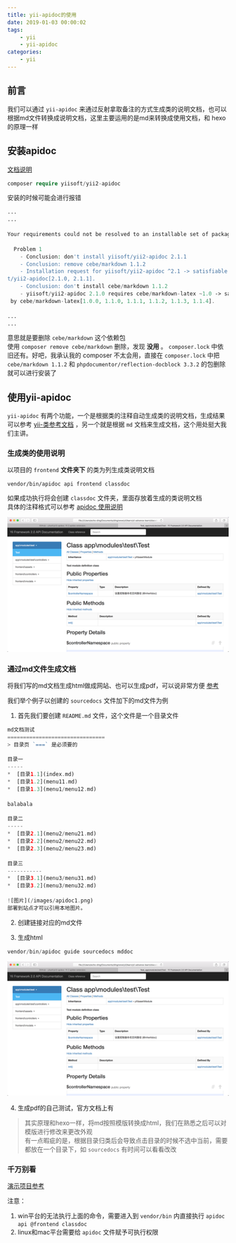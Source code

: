 ```yaml
---
title: yii-apidoc的使用  
date: 2019-01-03 00:00:02
tags:
    - yii
    - yii-apidoc
categories:
    - yii  
---
```


## 前言  
我们可以通过 `yii-apidoc` 来通过反射拿取备注的方式生成类的说明文档，也可以根据md文件转换成说明文档，这里主要运用的是md来转换成使用文档，和 hexo 的原理一样    

## 安装apidoc  
[文档说明](https://github.com/yiisoft/yii2-apidoc)  

```php
composer require yiisoft/yii2-apidoc
```
安装的时候可能会进行报错  
```php
...
...

Your requirements could not be resolved to an installable set of packages.

  Problem 1
    - Conclusion: don't install yiisoft/yii2-apidoc 2.1.1
    - Conclusion: remove cebe/markdown 1.1.2
    - Installation request for yiisoft/yii2-apidoc ^2.1 -> satisfiable by yiisof
t/yii2-apidoc[2.1.0, 2.1.1].
    - Conclusion: don't install cebe/markdown 1.1.2
    - yiisoft/yii2-apidoc 2.1.0 requires cebe/markdown-latex ~1.0 -> satisfiable
 by cebe/markdown-latex[1.0.0, 1.1.0, 1.1.1, 1.1.2, 1.1.3, 1.1.4].

...
...
```
<!-- more -->
意思就是要删除 `cebe/markdown` 这个依赖包  
使用 `composer remove cebe/markdown` 删除，发现 **没用** 。 `composer.lock` 中依旧还有。好吧，我承认我的 composer 不太会用，直接在 `composer.lock` 中把 `cebe/markdown 1.1.2` 和 `phpdocumentor/reflection-docblock 3.3.2` 的包删除就可以进行安装了  

## 使用yii-apidoc  
`yii-apidoc` 有两个功能，一个是根据类的注释自动生成类的说明文档，生成结果可以参考 [yii-类参考文档](https://www.yiichina.com/doc/api/2.0/yii-base-arrayable) ，另一个就是根据 `md` 文档来生成文档，这个用处挺大我们主讲。

### 生成类的使用说明  
以项目的 `frontend` **文件夹下** 的类为列生成类说明文档
```
vendor/bin/apidoc api frontend classdoc
```
如果成功执行将会创建 `classdoc` 文件夹，里面存放着生成的类说明文档  
具体的注释格式可以参考 [apidoc 使用说明](https://www.jianshu.com/p/d324810d694d)

![图1](/images/yii/apidoc/apidoc1.png)


### 通过md文件生成文档  
将我们写的md文档生成html做成网站、也可以生成pdf，可以说非常方便 [参考](https://www.yiichina.com/tutorial/1097)  

我们举个例子以创建的 `sourcedocs` 文件加下的md文件为例
1. 首先我们要创建 `README.md` 文件，这个文件是一个目录文件  
```php
md文档测试
===============================
> 目录页 `===` 是必须要的

目录一
-----
*  [目录1.1](index.md)
*  [目录1.2](menu11.md)
*  [目录1.3](menu1/menu12.md)

balabala

目录二
-----
*  [目录2.1](menu2/menu21.md)
*  [目录2.2](menu2/menu22.md)
*  [目录2.3](menu2/menu23.md)

目录三
-----------
*  [目录3.1](menu3/menu31.md)
*  [目录3.2](menu3/menu32.md)

![图片](/images/apidoc1.png)
部署到站点才可以引用本地图片。
```
2. 创建链接对应的md文件  

3. 生成html  
```php
vendor/bin/apidoc guide sourcedocs mddoc
```

![图1](/images/yii/apidoc/apidoc1.png)

4. 生成pdf的自己测试，官方文档上有   


> 其实原理和hexo一样，将md按照模版转换成html，我们在熟悉之后可以对模版进行修改来更改外观  
> 有一点暇疵的是，根据目录归类后会导致点击目录的时候不选中当前，需要都放在一个目录下，如 `sourcedocs` 有时间可以看看改改  



### 千万别看  
[演示项目参考](https://github.com/Ibunao/yii-advance-learn)  

注意：
1. win平台的无法执行上面的命令，需要进入到 `vendor/bin` 内直接执行 `apidoc api @frontend classdoc`
2. linux和mac平台需要给 `apidoc` 文件赋予可执行权限  
